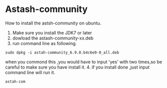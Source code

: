 # Astash-community
How to install the astsh-community on ubuntu.
1. Make sure you install the JDK7 or later
2. dowload the astash-community-xx.deb
3. run command line as following.
```
sudo dpkg -i astah-community_6.9.0.b4c6e9-0_all.deb
```
when you commond this ,you would have to input 'yes' with  two times,so be careful to make sure you have install it.
4. if you install done ,just input command line will run it.
```
astah-com
```
